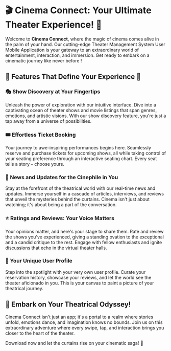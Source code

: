 # 🎬 Cinema Connect: Your Ultimate Theater Experience! 🎥

Welcome to **Cinema Connect**, where the magic of cinema comes alive in the palm of your hand. Our cutting-edge Theater Management System User Mobile Application is your gateway to an extraordinary world of entertainment, interaction, and immersion. Get ready to embark on a cinematic journey like never before !

## 🌟 Features That Define Your Experience 🌟

### 🎭 Show Discovery at Your Fingertips

Unleash the power of exploration with our intuitive interface. Dive into a captivating ocean of theater shows and movie listings that span genres, emotions, and artistic visions. With our show discovery feature, you're just a tap away from a universe of possibilities.

### 🎟️ Effortless Ticket Booking

Your journey to awe-inspiring performances begins here. Seamlessly reserve and purchase tickets for upcoming shows, all while taking control of your seating preference through an interactive seating chart. Every seat tells a story – choose yours.

### 📰 News and Updates for the Cinephile in You

Stay at the forefront of the theatrical world with our real-time news and updates. Immerse yourself in a cascade of articles, interviews, and reviews that unveil the mysteries behind the curtains. Cinema isn't just about watching; it's about being a part of the conversation.

### ⭐ Ratings and Reviews: Your Voice Matters

Your opinions matter, and here's your stage to share them. Rate and review the shows you've experienced, giving a standing ovation to the exceptional and a candid critique to the rest. Engage with fellow enthusiasts and ignite discussions that echo in the virtual theater halls.

### 👤 Your Unique User Profile

Step into the spotlight with your very own user profile. Curate your reservation history, showcase your reviews, and let the world see the theater aficionado in you. This is your canvas to paint a picture of your theatrical journey.

## 🚀 Embark on Your Theatrical Odyssey!

Cinema Connect isn't just an app; it's a portal to a realm where stories unfold, emotions dance, and imagination knows no bounds. Join us on this extraordinary adventure where every swipe, tap, and interaction brings you closer to the heart of the theater.

Download now and let the curtains rise on your cinematic saga! 🎉
